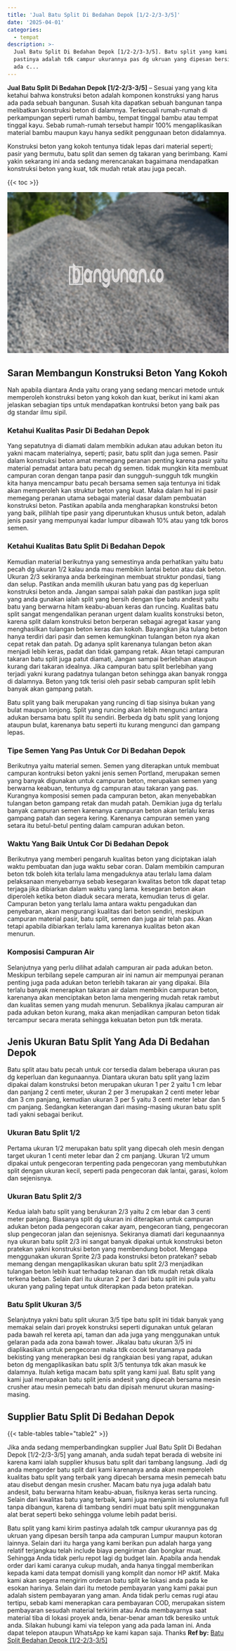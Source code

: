 ```yaml
---
title: 'Jual Batu Split Di Bedahan Depok [1/2-2/3-3/5]'
date: '2025-04-01'
categories:
  - tempat
description: >-
  Jual Batu Split Di Bedahan Depok [1/2-2/3-3/5]. Batu split yang kami kirim
  pastinya adalah tdk campur ukurannya pas dg ukruan yang dipesan bersih tanpa
  ada c...
---
```


**Jual Batu Split Di Bedahan Depok \[1/2-2/3-3/5\]** – Sesuai yang yang kita ketahui bahwa konstruksi beton adalah komponen konstruksi yang harus ada pada sebuah bangunan. Susah kita dapatkan sebuah bangunan tanpa melibatkan konstruksi beton di dalamnya. Terkecuali rumah-rumah di perkampungan seperti rumah bambu, tempat tinggal bambu atau tempat tinggal kayu. Sebab rumah-rumah tersebut hampir 100% mengaplikasikan material bambu maupun kayu hanya sedikit penggunaan beton didalamnya.

Konstruksi beton yang kokoh tentunya tidak lepas dari material seperti; pasir yang bermutu, batu split dan semen dg takaran yang berimbang. Kami yakin sekarang ini anda sedang merencanakan bagaimana mendapatkan konstruksi beton yang kuat, tdk mudah retak atau juga pecah.

{{< toc >}}

![Jual Batu Split Di Bedahan Depok [1/2-2/3-3/5]](/images/jual-batu-split-29.png)

## Saran Membangun Konstruksi Beton Yang Kokoh

Nah apabila diantara Anda yaitu orang yang sedang mencari metode untuk memperoleh konstruksi beton yang kokoh dan kuat, berikut ini kami akan jelaskan sebagian tips untuk mendapatkan kontruksi beton yang baik pas dg standar ilmu sipil.

### Ketahui Kualitas Pasir Di Bedahan Depok

Yang sepatutnya di diamati dalam membikin adukan atau adukan beton itu yakni macam materialnya, seperti; pasir, batu split dan juga semen. Pasir dalam konstruksi beton amat memegang peranan penting karena pasir yaitu material pemadat antara batu pecah dg semen. tidak mungkin kita membuat campuran coran dengan tanpa pasir dan sungguh-sungguh tdk mungkin kita hanya mencampur batu pecah bersama semen saja tentunya ini tidak akan memperoleh kan struktur beton yang kuat. Maka dalam hal ini pasir memegang peranan utama sebagai material dasar dalam pembuatan konstruksi beton. Pastikan apabila anda mengharapkan konstruksi beton yang baik, pilihlah tipe pasir yang diperuntukan khusus untuk beton, adalah jenis pasir yang mempunyai kadar lumpur dibawah 10% atau yang tdk boros semen.

### Ketahui Kualitas Batu Split Di Bedahan Depok

Kemudian material berikutnya yang semestinya anda perhatikan yaitu batu pecah dg ukuran 1/2 kalau anda mau membikin lantai beton atau dak beton. Ukuran 2/3 sekiranya anda berkeinginan membuat struktur pondasi, tiang dan selup. Pastikan anda memilih ukuran batu yang pas dg keperluan konstruksi beton anda. Jangan sampai salah pakai dan pastikan juga split yang anda gunakan ialah split yang bersih dengan tipe batu andesit yaitu batu yang berwarna hitam keabu-abuan keras dan runcing. Kualitas batu split sangat mengendalikan peranan urgent dalam kualits konstruksi beton, karena split dalam konstruksi beton berperan sebagai agregat kasar yang menghasilkan tulangan beton keras dan kokoh. Bayangkan jika tulang beton hanya terdiri dari pasir dan semen kemungkinan tulangan beton nya akan cepat retak dan patah. Dg adanya split karenanya tulangan beton akan menjadi lebih keras, padat dan tidak gampang retak. Akan tetapi campuran takaran batu split juga patut diamati, Jangan sampai berlebihan ataupun kurang dari takaran idealnya. Jika campuran batu split berlebihan yang terjadi yakni kurang padatnya tulangan beton sehingga akan banyak rongga di dalamnya. Beton yang tdk terisi oleh pasir sebab campuran split lebih banyak akan gampang patah.

Batu split yang baik merupakan yang runcing di tiap sisinya bukan yang bulat maupun lonjong. Split yang runcing akan lebih mengunci antara adukan bersama batu split itu sendiri. Berbeda dg batu split yang lonjong ataupun bulat, karenanya batu seperti itu kurang mengunci dan gampang lepas.

### Tipe Semen Yang Pas Untuk Cor Di Bedahan Depok

Berikutnya yaitu material semen. Semen yang diterapkan untuk membuat campuran kontruksi beton yakni jenis semen Portland, merupakan semen yang banyak digunakan untuk campuran beton, merupakan semen yang berwarna keabuan, tentunya dg campuran atau takaran yang pas. Kurangnya komposisi semen pada campuran beton, akan menyebabkan tulangan beton gampang retak dan mudah patah. Demikian juga dg terlalu banyak campuran semen karenanya campuran beton akan terlalu keras gampang patah dan segera kering. Karenanya campuran semen yang setara itu betul-betul penting dalam campuran adukan beton.

### Waktu Yang Baik Untuk Cor Di Bedahan Depok

Berikutnya yang memberi pengaruh kualitas beton yang diciptakan ialah waktu pembuatan dan juga waktu sebar coran. Dalam membikin campuran beton tdk boleh kita terlalu lama mengaduknya atau terlalu lama dalam pelaksanaan menyebarnya sebab kesegaran kwalitas beton tdk dapat tetap terjaga jika dibiarkan dalam waktu yang lama. kesegaran beton akan diperoleh ketika beton diaduk secara merata, kemudian terus di gelar. Campuran beton yang terlalu lama antara waktu pengadukan dan penyebaran, akan mengurangi kualitas dari beton sendiri, meskipun campuran material pasir, batu split, semen dan juga air telah pas. Akan tetapi apabila dibiarkan terlalu lama karenanya kualitas beton akan menurun.

### Komposisi Campuran Air

Selanjutnya yang perlu dilihat adalah campuran air pada adukan beton. Meskipun terbilang sepele campuran air ini namun air mempunyai peranan penting juga pada adukan beton terlebih takaran air yang dipakai. Bila terlalu banyak menerapkan takaran air dalam membikin campuran beton, karenanya akan menciptakan beton lama mengering mudah retak rambut dan kualitas semen yang mudah menurun. Sebaliknya jikalau campuran air pada adukan beton kurang, maka akan menjadikan campuran beton tidak tercampur secara merata sehingga kekuatan beton pun tdk merata.

## Jenis Ukuran Batu Split Yang Ada Di Bedahan Depok

Batu split atau batu pecah untuk cor tersedia dalam beberapa ukuran pas dg keperluan dan kegunaannya. Diantara ukuran batu split yang lazim dipakai dalam konstruksi beton merupakan ukuran 1 per 2 yaitu 1 cm lebar dan panjang 2 centi meter, ukuran 2 per 3 merupakan 2 centi meter lebar dan 3 cm panjang, kemudian ukuran 3 per 5 yaitu 3 centi meter lebar dan 5 cm panjang. Sedangkan keterangan dari masing-masing ukuran batu split tadi yakni sebagai berikut.

### Ukuran Batu Split 1/2

Pertama ukuran 1/2 merupakan batu split yang dipecah oleh mesin dengan target ukuran 1 centi meter lebar dan 2 cm panjang. Ukuran 1/2 umum dipakai untuk pengecoran terpenting pada pengecoran yang membutuhkan split dengan ukuran kecil, seperti pada pengecoran dak lantai, garasi, kolom dan sejenisnya.

### Ukuran Batu Split 2/3

Kedua ialah batu split yang berukuran 2/3 yaitu 2 cm lebar dan 3 centi meter panjang. Biasanya split dg ukuran ini diterapkan untuk campuran adukan beton pada pengecoran cakar ayam, pengecoran tiang, pengecoran slup pengecoran jalan dan sejenisnya. Sekiranya diamati dari kegunaannya nya ukuran batu split 2/3 ini sangat banyak dipakai untuk konstruksi beton pratekan yakni konstruksi beton yang membendung bobot. Mengapa menggunakan ukuran Sprite 2/3 pada konstruksi beton pratekan? sebab memang dengan mengaplikasikan ukuran batu split 2/3 menjadikan tulangan beton lebih kuat terhadap tekanan dan tdk mudah retak dikala terkena beban. Selain dari itu ukuran 2 per 3 dari batu split ini pula yaitu ukuran yang paling tepat untuk diterapkan pada beton pratekan.

### Batu Split Ukuran 3/5

Selanjutnya yakni batu split ukuran 3/5 tipe batu split ini tidak banyak yang memakai selain dari proyek konstruksi seperti digunakan untuk gelaran pada bawah rel kereta api, taman dan ada juga yang menggunakan untuk gelaran pada ada zona bawah tower. Jikalau batu ukuran 3/5 ini diaplikasikan untuk pengecoran maka tdk cocok terutamanya pada bekisting yang menerapkan besi dg rangkaian besi yang rapat, adukan beton dg mengaplikasikan batu split 3/5 tentunya tdk akan masuk ke dalamnya. Itulah ketiga macam batu split yang kami jual. Batu split yang kami jual merupakan batu split jenis andesit yang dipecah bersama mesin crusher atau mesin pemecah batu dan dipisah menurut ukuran masing-masing.

## Supplier Batu Split Di Bedahan Depok

{{< table-tables table="table2" >}}

Jika anda sedang memperbandingkan supplier Jual Batu Split Di Bedahan Depok \[1/2-2/3-3/5\] yang amanah, anda sudah tepat berada di website ini karena kami ialah supplier khusus batu split dari tambang langsung. Jadi dg anda mengorder batu split dari kami karenanya anda akan memperoleh kualitas batu split yang terbaik yang dipecah bersama mesin pemecah batu atau disebut dengan mesin crusher. Macam batu nya juga adalah batu andesit, batu berwarna hitam keabu-abuan, fisiknya keras serta runcing. Selain dari kwalitas batu yang terbaik, kami juga menjamin isi volumenya full tanpa dibangun, karena di tambang sendiri muat batu split menggunakan alat berat seperti beko sehingga volume lebih padat berisi.

Batu split yang kami kirim pastinya adalah tdk campur ukurannya pas dg ukruan yang dipesan bersih tanpa ada campuran Lumpur maupun kotoran lainnya. Selain dari itu harga yang kami berikan pun adalah harga yang relatif terjangkau telah include biaya pengiriman dan bongkar muat. Sehingga Anda tidak perlu repot lagi dg budget lain. Apabila anda hendak order dari kami caranya cukup mudah, anda hanya tinggal memberikan kepada kami data tempat domisili yang komplit dan nomor HP aktif. Maka kami akan segera mengirim orderan batu split ke lokasi anda pada ke esokan harinya. Selain dari itu metode pembayaran yang kami pakai pun adalah sistem pembayaran yang aman. Anda tidak perlu cemas rugi atau tertipu, sebab kami menerapkan cara pembayaran COD, merupakan sistem pembayaran sesudah material terkirim atau Anda membayarnya saat material tiba di lokasi proyek anda, benar-benar aman tdk beresiko untuk anda. Silakan hubungi kami via telepon yang ada pada laman ini. Anda dapat telepon ataupun WhatsApp ke kami kapan saja. Thanks
**Ref by:** [Batu Split Bedahan Depok [1/2-2/3-3/5]](https://id.wikipedia.org/wiki/Batu)
